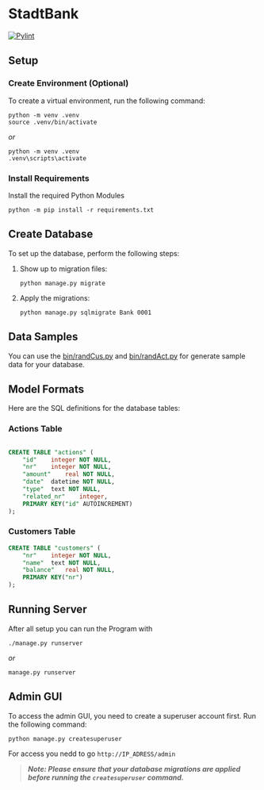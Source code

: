 # StadtBank

[![Pylint](https://github.com/Kafalar-Karisik/StadtBank/actions/workflows/pylint.yml/badge.svg?branch=Django-Tailwind)](https://github.com/Kafalar-Karisik/StadtBank/actions/workflows/pylint.yml)

## Setup

### Create Environment (Optional)

To create a virtual environment, run the following command:

```shell
python -m venv .venv
source .venv/bin/activate
```

_or_

```shell
python -m venv .venv
.venv\scripts\activate
```

### Install Requirements

Install the required Python Modules

```shell
python -m pip install -r requirements.txt
```

## Create Database

To set up the database, perform the following steps:

1. Show up to migration files:

   ```shell
   python manage.py migrate
   ```

2. Apply the migrations:

   ```shell
   python manage.py sqlmigrate Bank 0001
   ```

## Data Samples

You can use the [bin/randCus.py](bin/randCus.py) and [bin/randAct.py](bin/randAct.py) for generate sample data for your database.

## Model Formats

Here are the SQL definitions for the database tables:

### Actions Table

```sql

CREATE TABLE "actions" (
    "id"    integer NOT NULL,
    "nr"    integer NOT NULL,
    "amount"    real NOT NULL,
    "date"  datetime NOT NULL,
    "type"  text NOT NULL,
    "related_nr"    integer,
    PRIMARY KEY("id" AUTOINCREMENT)
);
```

### Customers Table

```sql
CREATE TABLE "customers" (
    "nr"    integer NOT NULL,
    "name"  text NOT NULL,
    "balance"   real NOT NULL,
    PRIMARY KEY("nr")
);
```

## Running Server

After all setup you can run the Program with

```shell
./manage.py runserver
```

_or_

```shell
manage.py runserver
```

## Admin GUI

To access the admin GUI, you need to create a superuser account first. Run the following command:

```shell
python manage.py createsuperuser
```

For access you nedd to go `http://IP_ADRESS/admin`

> **_Note: Please ensure that your database migrations are applied before running the `createsuperuser` command._**
